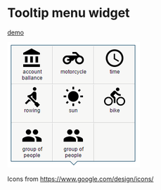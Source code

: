 # Tooltip menu widget

[demo](https://rawgit.com/rofrol/flexbox-wrap-border-collapse/master/index.html)

![](/screenshot.png)

Icons from https://www.google.com/design/icons/